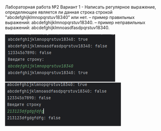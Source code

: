 Лабораторная работа №2 Вариант 1 - Написать регулярное выражение, определяющее является ли данная строка строкой "abcdefghijklmnopqrstuv18340" или нет.
– пример правильных выражений: abcdefghijklmnopqrstuv18340.
– пример неправильных выражений: abcdefghijklmnoasdfasdpqrstuv18340.

![Image alt](https://github.com/VictorPiskunovich/OOP_Lab_2/blob/main/Lab2_2.png)
![Image alt](https://github.com/VictorPiskunovich/OOP_Lab_2/blob/main/Lab2.png)
